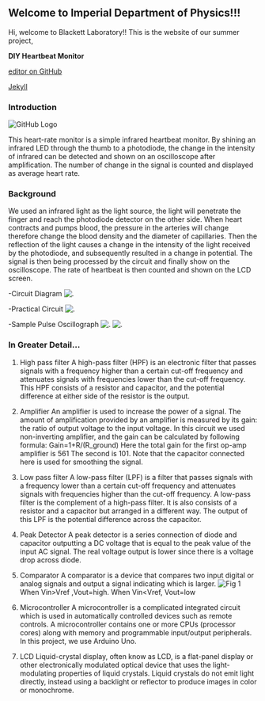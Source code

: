 ## Welcome to Imperial Department of Physics!!!

Hi, welcome to Blackett Laboratory!! This is the website of our summer project,

**DIY Heartbeat Monitor**

[editor on GitHub](https://github.com/Plankat/heartbeat.github.com/edit/master/index.md) 

[Jekyll](https://jekyllrb.com/) 

### Introduction
![GitHub Logo](/images/logo.png)

This heart-rate monitor is a simple infrared heartbeat monitor.  By shining an infrared LED through the thumb to a photodiode, the change in the intensity of infrared can be detected and shown on an oscilloscope after amplification. The number of change in the signal is counted and displayed as average heart rate. 





### Background


We used an infrared light as the light source, the light will penetrate the finger and reach the photodiode detector on the other side. When heart contracts and pumps blood, the pressure in the arteries will change therefore change the blood density and the diameter of capillaries. Then the reflection of the light causes a change in the intensity of the light received by the photodiode, and subsequently resulted in a change in potential. The signal is then being processed by the circuit and finally show on the oscilloscope. The rate of heartbeat is then counted and shown on the LCD screen. 


-Circuit Diagram
![.](C:\Users\Plank\Desktop\Lab3\2.png)

-Practical Circuit
![.](C:\Users\Plank\Desktop\Lab3\5.png)


-Sample Pulse Oscillograph
![.](C:\Users\Plank\Desktop\Lab3\3.png)
![.](C:\Users\Plank\Desktop\Lab3\4.png)






### In Greater Detail...

1. High pass filter
A high-pass filter (HPF) is an electronic filter that passes signals with a frequency higher than a certain cut-off frequency and attenuates signals with frequencies lower than the cut-off frequency. This HPF consists of a resistor and capacitor, and the potential difference at either side of the resistor is the output. 



2. Amplifier
An amplifier is used to increase the power of a signal. The amount of amplification provided by an amplifier is measured by its gain: the ratio of output voltage to the input voltage. In this circuit we used non-inverting amplifier, and the gain can be calculated by following formula: 
Gain=1+R/(R_ground) 
Here the total gain for the first op-amp amplifier is 561 The second is 101. Note that the capacitor connected here is used for smoothing the signal.


3. Low pass filter
A low-pass filter (LPF) is a filter that passes signals with a frequency lower than a certain cut-off frequency and attenuates signals with frequencies higher than the cut-off frequency. A low-pass filter is the complement of a high-pass filter. It is also consists of a resistor and a capacitor but arranged in a different way. The output of this LPF is the potential difference across the capacitor.


4. Peak Detector
A peak detector is a series connection of diode and capacitor outputting a DC voltage that is equal to the peak value of the input AC signal. The real voltage output is lower since there is a voltage drop across diode.

5. Comparator
A comparator is a device that compares two input digital or analog signals and output a signal indicating which is larger. 
![Fig 1](https://en.wikipedia.org/wiki/Comparator#/media/File:Opamp105.gif)
When Vin>Vref ,Vout=high. When Vin<Vref, Vout=low 

6. Microcontroller
A microcontroller is a complicated integrated circuit which is used in automatically controlled devices such as remote controls. A microcontroller contains one or more CPUs (processor cores) along with memory and programmable input/output peripherals. In this project, we use Arduino Uno.   

7. LCD
Liquid-crystal display, often know as LCD, is a flat-panel display or other electronically modulated optical device that uses the light-modulating properties of liquid crystals. Liquid crystals do not emit light directly, instead using a backlight or reflector to produce images in color or monochrome.




